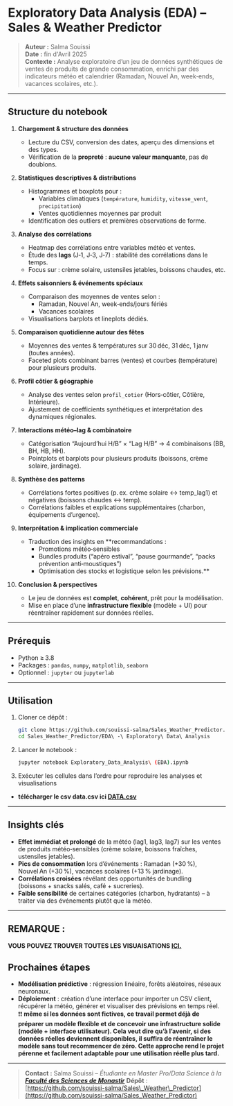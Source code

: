 
#  Exploratory Data Analysis (EDA) – Sales & Weather Predictor

> **Auteur :** Salma Souissi  
> **Date :** fin d'Avril 2025  
> **Contexte :** Analyse exploratoire d’un jeu de données synthétiques de ventes de produits de grande consommation, enrichi par des indicateurs météo et calendrier (Ramadan, Nouvel An, week‑ends, vacances scolaires, etc.).

---

##  Structure du notebook

1. **Chargement & structure des données**  
   - Lecture du CSV, conversion des dates, aperçu des dimensions et des types.  
   - Vérification de la **propreté** : **aucune valeur manquante**, pas de doublons.

2. **Statistiques descriptives & distributions**  
   - Histogrammes et boxplots pour :  
     - Variables climatiques (`température`, `humidity`, `vitesse_vent`, `precipitation`)  
     - Ventes quotidiennes moyennes par produit  
   - Identification des outliers et premières observations de forme.

3. **Analyse des corrélations**  
   - Heatmap des corrélations entre variables météo et ventes.  
   - Étude des **lags** (J‑1, J‑3, J‑7) : stabilité des corrélations dans le temps.  
   - Focus sur : crème solaire, ustensiles jetables, boissons chaudes, etc.

4. **Effets saisonniers & événements spéciaux**  
   - Comparaison des moyennes de ventes selon :  
     - Ramadan, Nouvel An, week‑ends/jours fériés  
     - Vacances scolaires  
   - Visualisations barplots et lineplots dédiés.

5. **Comparaison quotidienne autour des fêtes**  
   - Moyennes des ventes & températures sur 30 déc, 31 déc, 1 janv (toutes années).  
   - Faceted plots combinant barres (ventes) et courbes (température) pour plusieurs produits.

6. **Profil côtier & géographie**  
   - Analyse des ventes selon `profil_cotier` (Hors‑côtier, Côtière, Intérieure).  
   - Ajustement de coefficients synthétiques et interprétation des dynamiques régionales.

7. **Interactions météo–lag & combinatoire**  
   - Catégorisation “Aujourd’hui H/B” × “Lag H/B” → 4 combinaisons (BB, BH, HB, HH).  
   - Pointplots et barplots pour plusieurs produits (boissons, crème solaire, jardinage).

8. **Synthèse des patterns**  
   - Corrélations fortes positives (p. ex. crème solaire ↔ temp_lag1) et négatives (boissons chaudes ↔ temp).  
   - Corrélations faibles et explications supplémentaires (charbon, équipements d’urgence).

9. **Interprétation & implication commerciale**  
   - Traduction des insights en **recommandations :  
     - Promotions météo‑sensibles  
     - Bundles produits (“apéro estival”, “pause gourmande”, “packs prévention anti‑moustiques”)  
     - Optimisation des stocks et logistique selon les prévisions.**

10. **Conclusion & perspectives**  
    - Le jeu de données est **complet**, **cohérent**, prêt pour la modélisation.  
    - Mise en place d’une **infrastructure flexible** (modèle + UI) pour réentraîner rapidement sur données réelles.  

---

##  Prérequis

- Python ≥ 3.8  
- Packages : `pandas`, `numpy`, `matplotlib`, `seaborn`  
- Optionnel : `jupyter` ou `jupyterlab`

---

##  Utilisation

1. Cloner ce dépôt :  
   ```bash
   git clone https://github.com/souissi-salma/Sales_Weather_Predictor.git
   cd Sales_Weather_Predictor/EDA\ -\ Exploratory\ Data\ Analysis
   ```


2. Lancer le notebook :

   ```bash
   jupyter notebook Exploratory_Data_Analysis\ (EDA).ipynb
   ```
3. Exécuter les cellules dans l’ordre pour reproduire les analyses et visualisations
*  **télécharger le csv data.csv ici [DATA.csv](https://drive.google.com/drive/u/0/folders/1z5AtyTt7R6i-sNzT19i-5ZRhojKX4QfX)**

---

##  Insights clés

* **Effet immédiat et prolongé** de la météo (lag1, lag3, lag7) sur les ventes de produits météo‑sensibles (crème solaire, boissons fraîches, ustensiles jetables).
* **Pics de consommation** lors d’événements : Ramadan (+30 %), Nouvel An (+30 %), vacances scolaires (+13 % jardinage).
* **Corrélations croisées** révélant des opportunités de bundling (boissons + snacks salés, café + sucreries).
* **Faible sensibilité** de certaines catégories (charbon, hydratants) – à traiter via des événements plutôt que la météo.

---
## REMARQUE : 
**VOUS POUVEZ TROUVER TOUTES LES VISUAISATIONS [ICI.](https://github.com/souissi-salma/Sales_Weather_Predictor/tree/main/EDA%20-%20Exploratory%20Data%20Analysis/figure)**

##  Prochaines étapes

* **Modélisation prédictive** : régression linéaire, forêts aléatoires, réseaux neuronaux.
* **Déploiement** : création d’une interface  pour importer un CSV client, récupérer la météo, générer et visualiser des prévisions en temps réel.<br>
❗❗ **même si les données sont fictives, ce travail permet déjà de préparer un modèle flexible et de concevoir une infrastructure solide (modèle + interface utilisateur). Cela veut dire qu’à l’avenir, si des données réelles deviennent disponibles, il suffira de réentraîner le modèle sans tout recommencer de zéro. Cette approche rend le projet pérenne et facilement adaptable pour une utilisation réelle plus tard.**

---

> **Contact :** Salma Souissi – *Étudiante en Master Pro/Data Science à la **[Faculté des Sciences de Monastir](https://fsm.rnu.tn/)***
> **Dépôt** : [https://github.com/souissi-salma/Sales\_Weather\_Predictor](https://github.com/souissi-salma/Sales_Weather_Predictor)




